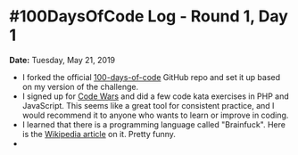 # #100DaysOfCode Log - Round 1, Day 1

**Date:** Tuesday, May 21, 2019

- I forked the official [100-days-of-code](https://github.com/kallaway/100-days-of-code) GitHub repo and set it up based on my version of the challenge.
- I signed up for [Code Wars](https://www.codewars.com/) and did a few code kata exercises in PHP and JavaScript. This seems like a great tool for consistent practice, and I would recommend it to anyone who wants to learn or improve in coding.
- I learned that there is a programming language called "Brainfuck". Here is the [Wikipedia article](https://en.wikipedia.org/wiki/Brainfuck) on it. Pretty funny.
- 